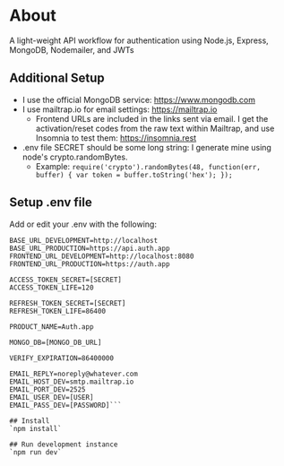 # About
A light-weight API workflow for authentication using Node.js, Express, MongoDB, Nodemailer, and JWTs

## Additional Setup
- I use the official MongoDB service: https://www.mongodb.com
- I use mailtrap.io for email settings: https://mailtrap.io
  - Frontend URLs are included in the links sent via email. I get the activation/reset codes from the raw text within Mailtrap, and use Insomnia to test them: https://insomnia.rest
- .env file SECRET should be some long string: I generate mine using node's crypto.randomBytes.
  - Example: ```require('crypto').randomBytes(48, function(err, buffer) {
  var token = buffer.toString('hex');
});```

## Setup .env file
Add or edit your .env with the following:

```PORT=8081
BASE_URL_DEVELOPMENT=http://localhost
BASE_URL_PRODUCTION=https://api.auth.app
FRONTEND_URL_DEVELOPMENT=http://localhost:8080
FRONTEND_URL_PRODUCTION=https://auth.app

ACCESS_TOKEN_SECRET=[SECRET]
ACCESS_TOKEN_LIFE=120

REFRESH_TOKEN_SECRET=[SECRET]
REFRESH_TOKEN_LIFE=86400

PRODUCT_NAME=Auth.app

MONGO_DB=[MONGO_DB_URL]

VERIFY_EXPIRATION=86400000

EMAIL_REPLY=noreply@whatever.com
EMAIL_HOST_DEV=smtp.mailtrap.io
EMAIL_PORT_DEV=2525
EMAIL_USER_DEV=[USER]
EMAIL_PASS_DEV=[PASSWORD]```

## Install
`npm install`

## Run development instance
`npm run dev`

